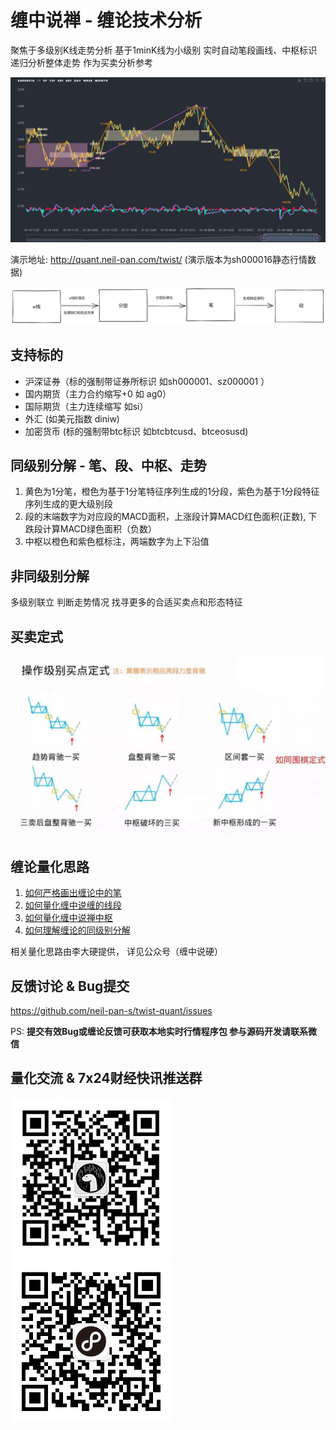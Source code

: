 
# 缠中说禅 - 缠论技术分析

聚焦于多级别K线走势分析 基于1minK线为小级别 实时自动笔段画线、中枢标识 递归分析整体走势 作为买卖分析参考

![demo](./doc/demo.jpg)

演示地址: <http://quant.neil-pan.com/twist/> (演示版本为sh000016静态行情数据)

![流程](./doc/流程.png)

## 支持标的

- 沪深证券（标的强制带证券所标识 如sh000001、sz000001 ）
- 国内期货（主力合约缩写+0 如 ag0）
- 国际期货（主力连续缩写 如si）
- 外汇 (如美元指数 diniw)
- 加密货币 (标的强制带btc标识 如btcbtcusd、btceosusd)

## 同级别分解 - 笔、段、中枢、走势

1. 黄色为1分笔，橙色为基于1分笔特征序列生成的1分段，紫色为基于1分段特征序列生成的更大级别段
2. 段的末端数字为对应段的MACD面积，上涨段计算MACD红色面积(正数), 下跌段计算MACD绿色面积（负数）
3. 中枢以橙色和紫色框标注，两端数字为上下沿值

## 非同级别分解

多级别联立 判断走势情况 找寻更多的合适买卖点和形态特征

## 买卖定式

![买卖定式](./doc/买卖定式.jpg)

## 缠论量化思路

1. [如何严格画出缠论中的笔](https://mp.weixin.qq.com/s?__biz=MzUzMzY0MTc4OQ==&mid=2247484364&idx=1&sn=2a155608d1a12704b813059442c24ff6&chksm=faa1ac9ecdd625884eb6270748081062b4df53874cde1d997cf5e7c50af43669f8aaa3359e4a&scene=178&cur_album_id=1494635016360919043#rd)
2. [如何量化缠中说缠的线段](https://mp.weixin.qq.com/s?__biz=MzUzMzY0MTc4OQ==&mid=2247484850&idx=1&sn=f734307260f28d1684b54a016ddb6da3&chksm=faa1aae0cdd623f69ec7f2c8033ca8ddb5706e505551cb78816ddf086bfd920505f172da771d&scene=178&cur_album_id=1494635016360919043#rd)
3. [如何量化缠中说禅中枢](https://mp.weixin.qq.com/s?__biz=MzUzMzY0MTc4OQ==&mid=2247484542&idx=1&sn=d2f7fdb66b96e976a6e7e998651f8728&chksm=faa1ab2ccdd6223ac4b1e4ef681dc1f6217298589cc33e6d5abf04299e91975a38a48638e7dc&scene=178&cur_album_id=1494635016360919043#rd)
4. [如何理解缠论的同级别分解](https://mp.weixin.qq.com/s?__biz=MzUzMzY0MTc4OQ==&mid=2247484616&idx=1&sn=a0b7a8487ebc4853a0117254b41b7c9a&chksm=faa1ab9acdd6228c2c795f06c9c3407c903c16547e40484f88ef3d312101176a5acd90b63b68&scene=178&cur_album_id=1494635016360919043#rd)

相关量化思路由李大硬提供， 详见公众号（缠中说硬）

## 反馈讨论 & Bug提交

<https://github.com/neil-pan-s/twist-quant/issues>

PS: **提交有效Bug或缠论反馈可获取本地实时行情程序包 参与源码开发请联系微信**

## 量化交流 & 7x24财经快讯推送群

![微信](./doc/wx.jpg "缠论交流&量化交流") ![壹电报](./doc/finance.jpg "加入7x24财经快讯群 尽览全球实时财经快讯")

